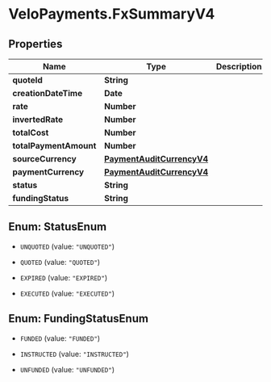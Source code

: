 # VeloPayments.FxSummaryV4

## Properties

Name | Type | Description | Notes
------------ | ------------- | ------------- | -------------
**quoteId** | **String** |  | 
**creationDateTime** | **Date** |  | 
**rate** | **Number** |  | 
**invertedRate** | **Number** |  | 
**totalCost** | **Number** |  | 
**totalPaymentAmount** | **Number** |  | 
**sourceCurrency** | [**PaymentAuditCurrencyV4**](PaymentAuditCurrencyV4.md) |  | [optional] 
**paymentCurrency** | [**PaymentAuditCurrencyV4**](PaymentAuditCurrencyV4.md) |  | [optional] 
**status** | **String** |  | 
**fundingStatus** | **String** |  | 



## Enum: StatusEnum


* `UNQUOTED` (value: `"UNQUOTED"`)

* `QUOTED` (value: `"QUOTED"`)

* `EXPIRED` (value: `"EXPIRED"`)

* `EXECUTED` (value: `"EXECUTED"`)





## Enum: FundingStatusEnum


* `FUNDED` (value: `"FUNDED"`)

* `INSTRUCTED` (value: `"INSTRUCTED"`)

* `UNFUNDED` (value: `"UNFUNDED"`)




